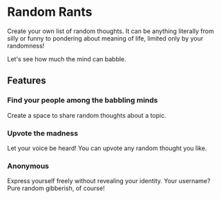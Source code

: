 # Random Rants

Create your own list of random thoughts. It can be anything literally from silly or funny to pondering about meaning of life, limited only by your randomness!

Let's see how much the mind can babble.

## Features

### Find your people among the babbling minds

Create a space to share random thoughts about a topic.

### Upvote the madness

Let your voice be heard! You can upvote any random thought you like.

### Anonymous

Express yourself freely without revealing your identity. Your username? Pure random gibberish, of course!